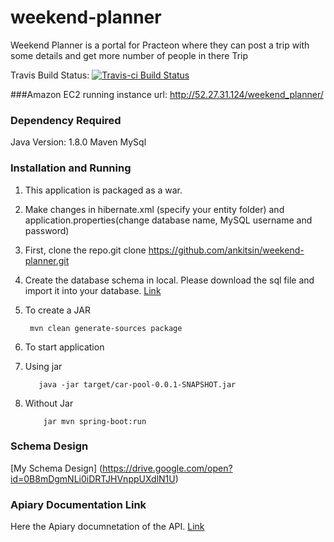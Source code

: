 # weekend-planner
Weekend Planner is a portal for Practeon where they can post a trip with some details and get more number of people in there Trip

Travis Build Status:
[![Travis-ci Build Status](https://travis-ci.org/ankitsin/weekend-planner.svg?branch=master)](https://travis-ci.org/ankitsin/weekend-planner)

###Amazon EC2 running instance url:
<http://52.27.31.124/weekend_planner/>

### Dependency Required
Java Version: 1.8.0
Maven
MySql

### Installation and Running
1. This application is packaged as a war.
2. Make changes in hibernate.xml (specify your entity folder) and application.properties(change database name, MySQL username and password)
3. First, clone the repo.git clone https://github.com/ankitsin/weekend-planner.git
4. Create the database schema in local. Please download the sql file and import it into your database. [Link](https://drive.google.com/file/d/0B8mDgmNLi0iDVlptZ1poMzRyNkU/view?usp=sharing)
5. To create a JAR 

        mvn clean generate-sources package

6. To start application

  1. Using jar 

            java -jar target/car-pool-0.0.1-SNAPSHOT.jar

 2. Without Jar

            jar mvn spring-boot:run


### Schema Design
[My Schema Design]
(https://drive.google.com/open?id=0B8mDgmNLi0iDRTJHVnppUXdlN1U)

### Apiary Documentation Link
Here the Apiary documnetation of the API. [Link](http://docs.weekendplanner.apiary.io/)

